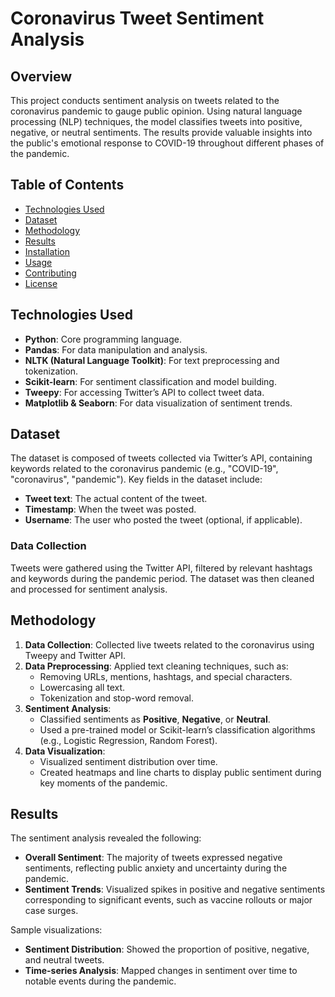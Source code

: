# Coronavirus Tweet Sentiment Analysis

## Overview
This project conducts sentiment analysis on tweets related to the coronavirus pandemic to gauge public opinion. Using natural language processing (NLP) techniques, the model classifies tweets into positive, negative, or neutral sentiments. The results provide valuable insights into the public's emotional response to COVID-19 throughout different phases of the pandemic.

## Table of Contents
- [Technologies Used](#technologies-used)
- [Dataset](#dataset)
- [Methodology](#methodology)
- [Results](#results)
- [Installation](#installation)
- [Usage](#usage)
- [Contributing](#contributing)
- [License](#license)

## Technologies Used
- **Python**: Core programming language.
- **Pandas**: For data manipulation and analysis.
- **NLTK (Natural Language Toolkit)**: For text preprocessing and tokenization.
- **Scikit-learn**: For sentiment classification and model building.
- **Tweepy**: For accessing Twitter’s API to collect tweet data.
- **Matplotlib & Seaborn**: For data visualization of sentiment trends.
  
## Dataset
The dataset is composed of tweets collected via Twitter’s API, containing keywords related to the coronavirus pandemic (e.g., "COVID-19", "coronavirus", "pandemic"). Key fields in the dataset include:
- **Tweet text**: The actual content of the tweet.
- **Timestamp**: When the tweet was posted.
- **Username**: The user who posted the tweet (optional, if applicable).
  
### Data Collection
Tweets were gathered using the Twitter API, filtered by relevant hashtags and keywords during the pandemic period. The dataset was then cleaned and processed for sentiment analysis.

## Methodology
1. **Data Collection**: Collected live tweets related to the coronavirus using Tweepy and Twitter API.
2. **Data Preprocessing**: Applied text cleaning techniques, such as:
    - Removing URLs, mentions, hashtags, and special characters.
    - Lowercasing all text.
    - Tokenization and stop-word removal.
3. **Sentiment Analysis**: 
    - Classified sentiments as **Positive**, **Negative**, or **Neutral**.
    - Used a pre-trained model or Scikit-learn’s classification algorithms (e.g., Logistic Regression, Random Forest).
4. **Data Visualization**: 
    - Visualized sentiment distribution over time.
    - Created heatmaps and line charts to display public sentiment during key moments of the pandemic.

## Results
The sentiment analysis revealed the following:
- **Overall Sentiment**: The majority of tweets expressed negative sentiments, reflecting public anxiety and uncertainty during the pandemic.
- **Sentiment Trends**: Visualized spikes in positive and negative sentiments corresponding to significant events, such as vaccine rollouts or major case surges.

Sample visualizations:
- **Sentiment Distribution**: Showed the proportion of positive, negative, and neutral tweets.
- **Time-series Analysis**: Mapped changes in sentiment over time to notable events during the pandemic.
